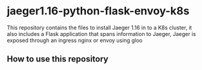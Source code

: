 # jaeger1.16-python-flask-envoy-k8s
This repository contains the files to install Jaeger 1.16 in to a K8s cluster, it also includes a Flask application that spans information to Jaeger, Jaeger is exposed through an ingress nginx or envoy using gloo
## How to use this repository
